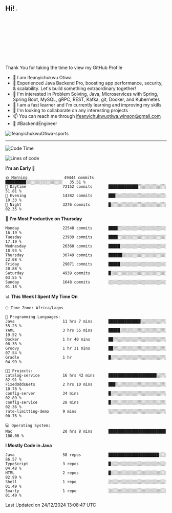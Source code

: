 <!-- BLOG-POST-LIST:START --><!-- BLOG-POST-LIST:END -->

## Hi! <img src="https://media.giphy.com/media/hvRJCLFzcasrR4ia7z/giphy.gif" width="4%"> 

Thank You for taking the time to view my GitHub Profile

- 👋 I am Ifeanyichukwu Otiwa
- 🚀 Experienced Java Backend Pro, boosting app performance, security, & scalability. Let's build something extraordinary together!
- 👀 I'm interested in Problem Solving, Java, Microservices with Spring, Spring Boot, MySQL, gRPC, REST, Kafka, git, Docker, and Kubernetes
- 🌱 I am a fast learner and I'm currently learning and improving my skills
- 💞️ I'm looking to collaborate on any interesting projects
- 📫 You can reach me through ifeanyichukwuotiwa.winson@gmail.com
- 🚀 #BackendEngineer

<p align="left" marginTop="10px"> <img src="https://komarev.com/ghpvc/?username=ifeanyichukwuOtiwa-sports&label=Profile%20views&color=0e75b6&style=for-the-badge" alt="ifeanyichukwuOtiwa-sports" /> </p>

***

<!--START_SECTION:waka-->
![Code Time](http://img.shields.io/badge/Code%20Time-3%2C251%20hrs%2015%20mins-blue)

![Lines of code](https://img.shields.io/badge/From%20Hello%20World%20I%27ve%20Written-34.4%20million%20lines%20of%20code-blue)

**I'm an Early 🐤** 

```text
🌞 Morning                49444 commits       █████████░░░░░░░░░░░░░░░░   35.51 % 
🌆 Daytime                72152 commits       █████████████░░░░░░░░░░░░   51.81 % 
🌃 Evening                14382 commits       ███░░░░░░░░░░░░░░░░░░░░░░   10.33 % 
🌙 Night                  3276 commits        █░░░░░░░░░░░░░░░░░░░░░░░░   02.35 % 
```
📅 **I'm Most Productive on Thursday** 

```text
Monday                   22548 commits       ████░░░░░░░░░░░░░░░░░░░░░   16.19 % 
Tuesday                  23939 commits       ████░░░░░░░░░░░░░░░░░░░░░   17.19 % 
Wednesday                26360 commits       █████░░░░░░░░░░░░░░░░░░░░   18.93 % 
Thursday                 30749 commits       ██████░░░░░░░░░░░░░░░░░░░   22.08 % 
Friday                   29071 commits       █████░░░░░░░░░░░░░░░░░░░░   20.88 % 
Saturday                 4939 commits        █░░░░░░░░░░░░░░░░░░░░░░░░   03.55 % 
Sunday                   1648 commits        ░░░░░░░░░░░░░░░░░░░░░░░░░   01.18 % 
```


📊 **This Week I Spent My Time On** 

```text
🕑︎ Time Zone: Africa/Lagos

💬 Programming Languages: 
Java                     11 hrs 7 mins       ██████████████░░░░░░░░░░░   55.23 % 
YAML                     3 hrs 55 mins       █████░░░░░░░░░░░░░░░░░░░░   19.52 % 
Docker                   1 hr 40 mins        ██░░░░░░░░░░░░░░░░░░░░░░░   08.33 % 
Groovy                   1 hr 31 mins        ██░░░░░░░░░░░░░░░░░░░░░░░   07.54 % 
Gradle                   1 hr                █░░░░░░░░░░░░░░░░░░░░░░░░   04.99 % 

🐱‍💻 Projects: 
catalog-service          16 hrs 42 mins      █████████████████████░░░░   82.91 % 
FixedOddsBets            2 hrs 10 mins       ███░░░░░░░░░░░░░░░░░░░░░░   10.78 % 
config-server            34 mins             █░░░░░░░░░░░░░░░░░░░░░░░░   02.89 % 
config-service           28 mins             █░░░░░░░░░░░░░░░░░░░░░░░░   02.36 % 
rate-limitting-demo      9 mins              ░░░░░░░░░░░░░░░░░░░░░░░░░   00.76 % 

💻 Operating System: 
Mac                      20 hrs 8 mins       █████████████████████████   100.00 % 
```

**I Mostly Code in Java** 

```text
Java                     58 repos            ██████████████████████░░░   86.57 % 
TypeScript               3 repos             █░░░░░░░░░░░░░░░░░░░░░░░░   04.48 % 
HTML                     2 repos             █░░░░░░░░░░░░░░░░░░░░░░░░   02.99 % 
Shell                    1 repo              ░░░░░░░░░░░░░░░░░░░░░░░░░   01.49 % 
Smarty                   1 repo              ░░░░░░░░░░░░░░░░░░░░░░░░░   01.49 % 
```




 Last Updated on 24/12/2024 13:08:47 UTC
<!--END_SECTION:waka-->

<!--
<p align="center">
![trophy](https://github-profile-trophy.vercel.app/?username=ifeanyichukwuOtiwa-sports&theme=onedark) (https://github.com/ryo-ma/github-profile-trophy)
</p>
-->

<!---
ifeanyi-otiwa/ifeanyi-otiwa is a ✨ special ✨ repository because its `README.md` (this file) appears on your GitHub profile.
You can click the Preview link to take a look at your changes.
--->

